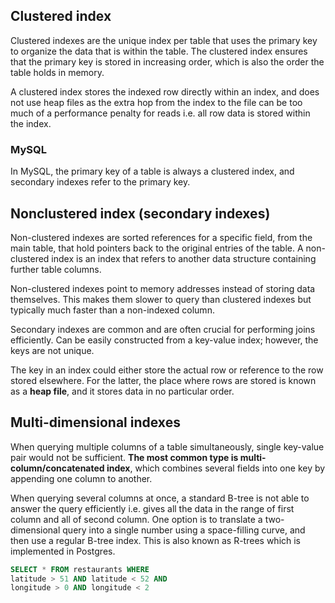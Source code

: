 ## Clustered index

Clustered indexes are the unique index per table that uses the primary key to organize the data that is within the table. The clustered index ensures that the primary key is stored in increasing order, which is also the order the table holds in memory.

A clustered index stores the indexed row directly within an index, and does not use heap files as the extra hop from the index to the file can be too much of a performance penalty for reads i.e. all row data is stored within the index.

### MySQL

In MySQL, the primary key of a table is always a clustered index, and secondary indexes refer to the primary key.

## Nonclustered index (secondary indexes)

Non-clustered indexes are sorted references for a specific field, from the main table, that hold pointers back to the original entries of the table. A non-clustered index is an index that refers to another data structure containing further table columns.

Non-clustered indexes point to memory addresses instead of storing data themselves. This makes them slower to query than clustered indexes but typically much faster than a non-indexed column.

Secondary indexes are common and are often crucial for performing joins efficiently. Can be easily constructed from a key-value index; however, the keys are not unique.

The key in an index could either store the actual row or reference to the row stored elsewhere. For the latter, the place where rows are stored is known as a **heap file**, and it stores data in no particular order.

## Multi-dimensional indexes

When querying multiple columns of a table simultaneously, single key-value pair would not be sufficient. **The most common type is multi-column/concatenated index**, which combines several fields into one key by appending one column to another.

When querying several columns at once, a standard B-tree is not able to answer the query efficiently i.e. gives all the data in the range of first column and all of second column. One option is to translate a two-dimensional query into a single number using a space-filling curve, and then use a regular B-tree index. This is also known as R-trees which is implemented in Postgres.

```sql
SELECT * FROM restaurants WHERE
latitude > 51 AND latitude < 52 AND
longitude > 0 AND longitude < 2
```
